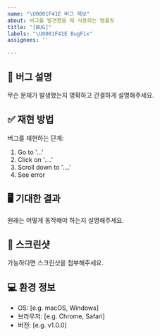 ```yaml
---
name: "\U0001F41E 버그 제보"
about: 버그를 발견했을 때 사용하는 템플릿
title: "[BUG]"
labels: "\U0001F41E BugFix"
assignees: ''

---
```


## 🐛 버그 설명
무슨 문제가 발생했는지 명확하고 간결하게 설명해주세요.

## ✅ 재현 방법
버그를 재현하는 단계:
1. Go to '...'
2. Click on '....'
3. Scroll down to '....'
4. See error

## 🖥️ 기대한 결과
원래는 어떻게 동작해야 하는지 설명해주세요.

## 📸 스크린샷
가능하다면 스크린샷을 첨부해주세요.

## 💻 환경 정보
- OS: [e.g. macOS, Windows]
- 브라우저: [e.g. Chrome, Safari]
- 버전: [e.g. v1.0.0]
